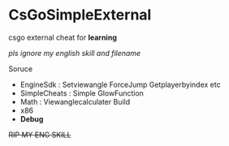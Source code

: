 # CsGoSimpleExternal
csgo external cheat for __learning__

*pls ignore my english skill and filename*

Soruce
  - EngineSdk     : Setviewangle ForceJump Getplayerbyindex etc 
  - SimpleCheats  : Simple GlowFunction
  - Math          : Viewanglecalculater 
Build
  - x86 
  - **Debug**
  
~~RIP MY ENG SKILL~~ 
